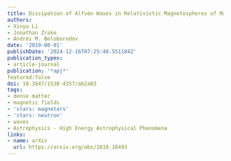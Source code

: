 ```yaml
---
title: Dissipation of Alfvén Waves in Relativistic Magnetospheres of Magnetars
authors:
- Xinyu Li
- Jonathan Zrake
- Andrei M. Beloborodov
date: '2019-08-01'
publishDate: '2024-12-16T07:25:40.551184Z'
publication_types:
- article-journal
publication: '*apj*'
featured:false
doi: 10.3847/1538-4357/ab2a03
tags:
- dense matter
- magnetic fields
- 'stars: magnetars'
- 'stars: neutron'
- waves
- Astrophysics - High Energy Astrophysical Phenomena
links:
- name: arXiv
  url: https://arxiv.org/abs/1810.10493
---
```

